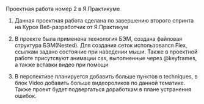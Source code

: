 Проектная работа номер 2 в Я.Практикуме

1. Данная проектная работа сделана по завершению второго спринта на Курсе Веб-разработчик от Я.Практикум

2. В проекте была применена технология БЭМ, создана файловая структура БЭМ(Nested).
Для создания сеток использовался Flex, ссылкам задано состояние при наведении мыши.
Также в проектной работе присутсвуют анимации css, выполненные через @keyframes, а также вставки видео при помощи <iframes>

3. В перспективе планируется добавить больше пунктов в techniques, в блок Video добавить больше видеороликов по данной тематике. Также проект будет подвергаться доработкам в плане устранения ошибок.
